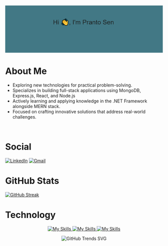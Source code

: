 

![alt text](./images/download2.png)

# About Me
- Exploring new technologies for practical problem-solving.
- Specializes in building full-stack applications using MongoDB, Express.js, React, and Node.js
- Actively learning and applying knowledge in the .NET Framework alongside MERN stack.
- Focused on crafting innovative solutions that address real-world challenges.
<br>

# Social

[![LinkedIn](https://img.shields.io/badge/LinkedIn-Profile-blue?style=flat&logo=linkedin)](https://www.linkedin.com/in/pranto-sen/)
[![Gmail](https://img.shields.io/badge/Gmail-Contact-red?style=flat&logo=gmail)](mailto:prantosen56@gmail.com)

# GitHub Stats

[![GitHub Streak](https://github-readme-streak-stats.herokuapp.com?user=Pranto-Sen&theme=blueberry-duo)](https://git.io/streak-stats)

# Technology
<div align='center'>
  <a href="https://skillicons.dev">
    <img src="https://skillicons.dev/icons?i=js,cs,cpp,java,html,css" alt="My Skills">
  </a>
  <a href="https://skillicons.dev">
    <img src="https://skillicons.dev/icons?i=react,nodejs,dotnet,nestjs,tailwind" alt="My Skills">
  </a>
  <a href="https://skillicons.dev">
    <img src="https://skillicons.dev/icons?i=git,github,postman" alt="My Skills">
  </a>
</div>

<p align="center ">
  <img src="https://api.githubtrends.io/user/svg/Pranto-Sen/langs?time_range=one_year&use_percent=True&theme=dark" alt="GitHub Trends SVG">
</p>



